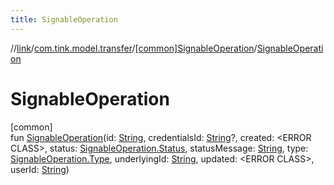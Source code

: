 ```yaml
---
title: SignableOperation
---
```

//[link](../../../index.html)/[com.tink.model.transfer](../index.html)/[[common]SignableOperation](index.html)/[SignableOperation](-signable-operation.html)



# SignableOperation



[common]\
fun [SignableOperation](-signable-operation.html)(id: [String](https://kotlinlang.org/api/latest/jvm/stdlib/kotlin/-string/index.html), credentialsId: [String](https://kotlinlang.org/api/latest/jvm/stdlib/kotlin/-string/index.html)?, created: &lt;ERROR CLASS&gt;, status: [SignableOperation.Status](-status/index.html), statusMessage: [String](https://kotlinlang.org/api/latest/jvm/stdlib/kotlin/-string/index.html), type: [SignableOperation.Type](-type/index.html), underlyingId: [String](https://kotlinlang.org/api/latest/jvm/stdlib/kotlin/-string/index.html), updated: &lt;ERROR CLASS&gt;, userId: [String](https://kotlinlang.org/api/latest/jvm/stdlib/kotlin/-string/index.html))




